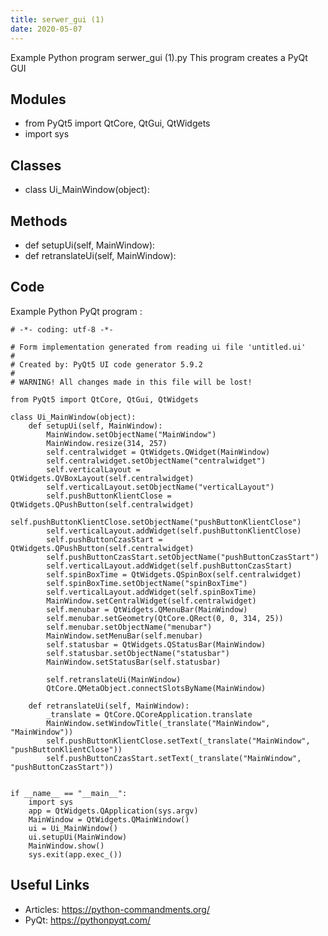 ```yaml
---
title: serwer_gui (1)
date: 2020-05-07
---
```

Example Python program serwer_gui (1).py
This program creates a PyQt GUI

## Modules

* from PyQt5 import QtCore, QtGui, QtWidgets
* import sys

## Classes

* class Ui_MainWindow(object):

## Methods

* def setupUi(self, MainWindow):
* def retranslateUi(self, MainWindow):

## Code

Example Python PyQt program :

    # -*- coding: utf-8 -*-
    
    # Form implementation generated from reading ui file 'untitled.ui'
    #
    # Created by: PyQt5 UI code generator 5.9.2
    #
    # WARNING! All changes made in this file will be lost!
    
    from PyQt5 import QtCore, QtGui, QtWidgets
    
    class Ui_MainWindow(object):
        def setupUi(self, MainWindow):
            MainWindow.setObjectName("MainWindow")
            MainWindow.resize(314, 257)
            self.centralwidget = QtWidgets.QWidget(MainWindow)
            self.centralwidget.setObjectName("centralwidget")
            self.verticalLayout = QtWidgets.QVBoxLayout(self.centralwidget)
            self.verticalLayout.setObjectName("verticalLayout")
            self.pushButtonKlientClose = QtWidgets.QPushButton(self.centralwidget)
            self.pushButtonKlientClose.setObjectName("pushButtonKlientClose")
            self.verticalLayout.addWidget(self.pushButtonKlientClose)
            self.pushButtonCzasStart = QtWidgets.QPushButton(self.centralwidget)
            self.pushButtonCzasStart.setObjectName("pushButtonCzasStart")
            self.verticalLayout.addWidget(self.pushButtonCzasStart)
            self.spinBoxTime = QtWidgets.QSpinBox(self.centralwidget)
            self.spinBoxTime.setObjectName("spinBoxTime")
            self.verticalLayout.addWidget(self.spinBoxTime)
            MainWindow.setCentralWidget(self.centralwidget)
            self.menubar = QtWidgets.QMenuBar(MainWindow)
            self.menubar.setGeometry(QtCore.QRect(0, 0, 314, 25))
            self.menubar.setObjectName("menubar")
            MainWindow.setMenuBar(self.menubar)
            self.statusbar = QtWidgets.QStatusBar(MainWindow)
            self.statusbar.setObjectName("statusbar")
            MainWindow.setStatusBar(self.statusbar)
    
            self.retranslateUi(MainWindow)
            QtCore.QMetaObject.connectSlotsByName(MainWindow)
    
        def retranslateUi(self, MainWindow):
            _translate = QtCore.QCoreApplication.translate
            MainWindow.setWindowTitle(_translate("MainWindow", "MainWindow"))
            self.pushButtonKlientClose.setText(_translate("MainWindow", "pushButtonKlientClose"))
            self.pushButtonCzasStart.setText(_translate("MainWindow", "pushButtonCzasStart"))
    
    
    if __name__ == "__main__":
        import sys
        app = QtWidgets.QApplication(sys.argv)
        MainWindow = QtWidgets.QMainWindow()
        ui = Ui_MainWindow()
        ui.setupUi(MainWindow)
        MainWindow.show()
        sys.exit(app.exec_())
    
    

## Useful Links

- Articles: https://python-commandments.org/
- PyQt: https://pythonpyqt.com/
